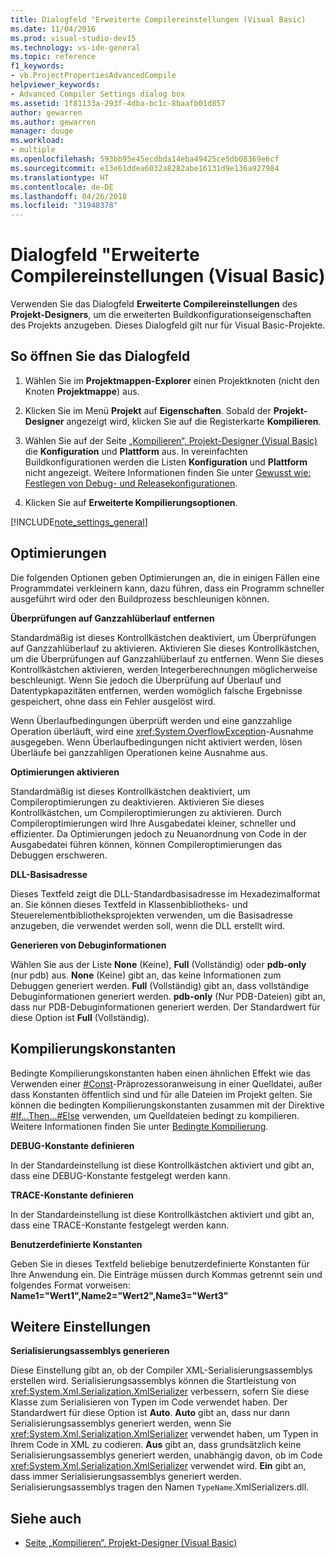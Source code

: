 ```yaml
---
title: Dialogfeld "Erweiterte Compilereinstellungen (Visual Basic)
ms.date: 11/04/2016
ms.prod: visual-studio-dev15
ms.technology: vs-ide-general
ms.topic: reference
f1_keywords:
- vb.ProjectPropertiesAdvancedCompile
helpviewer_keywords:
- Advanced Compiler Settings dialog box
ms.assetid: 1f81133a-293f-4dba-bc1c-8baafb01d857
author: gewarren
ms.author: gewarren
manager: douge
ms.workload:
- multiple
ms.openlocfilehash: 593bb95e45ecdbda14eba49425ce5db08369e6cf
ms.sourcegitcommit: e13e61ddea6032a8282abe16131d9e136a927984
ms.translationtype: HT
ms.contentlocale: de-DE
ms.lasthandoff: 04/26/2018
ms.locfileid: "31948378"
---
```

# <a name="advanced-compiler-settings-dialog-box-visual-basic"></a>Dialogfeld "Erweiterte Compilereinstellungen (Visual Basic)

Verwenden Sie das Dialogfeld **Erweiterte Compilereinstellungen** des **Projekt-Designers**, um die erweiterten Buildkonfigurationseigenschaften des Projekts anzugeben. Dieses Dialogfeld gilt nur für Visual Basic-Projekte.

## <a name="to-access-this-dialog-box"></a>So öffnen Sie das Dialogfeld

1.  Wählen Sie im **Projektmappen-Explorer** einen Projektknoten (nicht den Knoten **Projektmappe**) aus.

2.  Klicken Sie im Menü **Projekt** auf **Eigenschaften**. Sobald der **Projekt-Designer** angezeigt wird, klicken Sie auf die Registerkarte **Kompilieren**.

3.  Wählen Sie auf der Seite [„Kompilieren“, Projekt-Designer (Visual Basic)](../../ide/reference/compile-page-project-designer-visual-basic.md) die **Konfiguration** und **Plattform** aus. In vereinfachten Buildkonfigurationen werden die Listen **Konfiguration** und **Plattform** nicht angezeigt. Weitere Informationen finden Sie unter [Gewusst wie: Festlegen von Debug- und Releasekonfigurationen](../../debugger/how-to-set-debug-and-release-configurations.md).

4.  Klicken Sie auf **Erweiterte Kompilierungsoptionen**.

[!INCLUDE[note_settings_general](../../data-tools/includes/note_settings_general_md.md)]

## <a name="optimizations"></a>Optimierungen

 Die folgenden Optionen geben Optimierungen an, die in einigen Fällen eine Programmdatei verkleinern kann, dazu führen, dass ein Programm schneller ausgeführt wird oder den Buildprozess beschleunigen können.

**Überprüfungen auf Ganzzahlüberlauf entfernen**

Standardmäßig ist dieses Kontrollkästchen deaktiviert, um Überprüfungen auf Ganzzahlüberlauf zu aktivieren. Aktivieren Sie dieses Kontrollkästchen, um die Überprüfungen auf Ganzzahlüberlauf zu entfernen. Wenn Sie dieses Kontrollkästchen aktivieren, werden Integerberechnungen möglicherweise beschleunigt. Wenn Sie jedoch die Überprüfung auf Überlauf und Datentypkapazitäten entfernen, werden womöglich falsche Ergebnisse gespeichert, ohne dass ein Fehler ausgelöst wird.

Wenn Überlaufbedingungen überprüft werden und eine ganzzahlige Operation überläuft, wird eine <xref:System.OverflowException>-Ausnahme ausgegeben. Wenn Überlaufbedingungen nicht aktiviert werden, lösen Überläufe bei ganzzahligen Operationen keine Ausnahme aus.

**Optimierungen aktivieren**

Standardmäßig ist dieses Kontrollkästchen deaktiviert, um Compileroptimierungen zu deaktivieren. Aktivieren Sie dieses Kontrollkästchen, um Compileroptimierungen zu aktivieren. Durch Compileroptimierungen wird Ihre Ausgabedatei kleiner, schneller und effizienter. Da Optimierungen jedoch zu Neuanordnung von Code in der Ausgabedatei führen können, können Compileroptimierungen das Debuggen erschweren.

 **DLL-Basisadresse**

 Dieses Textfeld zeigt die DLL-Standardbasisadresse im Hexadezimalformat an. Sie können dieses Textfeld in Klassenbibliotheks- und Steuerelementbibliotheksprojekten verwenden, um die Basisadresse anzugeben, die verwendet werden soll, wenn die DLL erstellt wird.

 **Generieren von Debuginformationen**

 Wählen Sie aus der Liste **None** (Keine), **Full** (Vollständig) oder **pdb-only** (nur pdb) aus. **None** (Keine) gibt an, das keine Informationen zum Debuggen generiert werden. **Full** (Vollständig) gibt an, dass vollständige Debuginformationen generiert werden. **pdb-only** (Nur PDB-Dateien) gibt an, dass nur PDB-Debuginformationen generiert werden. Der Standardwert für diese Option ist **Full** (Vollständig).

## <a name="compilation-constants"></a>Kompilierungskonstanten

Bedingte Kompilierungskonstanten haben einen ähnlichen Effekt wie das Verwenden einer [#Const](/dotnet/visual-basic/language-reference/directives/const-directive)-Präprozessoranweisung in einer Quelldatei, außer dass Konstanten öffentlich sind und für alle Dateien im Projekt gelten. Sie können die bedingten Kompilierungskonstanten zusammen mit der Direktive [#If...Then...#Else](/dotnet/visual-basic/language-reference/directives/if-then-else-directives) verwenden, um Quelldateien bedingt zu kompilieren. Weitere Informationen finden Sie unter [Bedingte Kompilierung](/dotnet/visual-basic/programming-guide/program-structure/conditional-compilation).

 **DEBUG-Konstante definieren**

 In der Standardeinstellung ist diese Kontrollkästchen aktiviert und gibt an, dass eine DEBUG-Konstante festgelegt werden kann.

 **TRACE-Konstante definieren**

 In der Standardeinstellung ist diese Kontrollkästchen aktiviert und gibt an, dass eine TRACE-Konstante festgelegt werden kann.

 **Benutzerdefinierte Konstanten**

 Geben Sie in dieses Textfeld beliebige benutzerdefinierte Konstanten für Ihre Anwendung ein. Die Einträge müssen durch Kommas getrennt sein und folgendes Format vorweisen: **Name1="Wert1",Name2="Wert2",Name3="Wert3"**

## <a name="other-settings"></a>Weitere Einstellungen

**Serialisierungsassemblys generieren**

Diese Einstellung gibt an, ob der Compiler XML-Serialisierungsassemblys erstellen wird. Serialisierungsassemblys können die Startleistung von <xref:System.Xml.Serialization.XmlSerializer> verbessern, sofern Sie diese Klasse zum Serialisieren von Typen im Code verwendet haben. Der Standardwert für diese Option ist **Auto**. **Auto** gibt an, dass nur dann Serialisierungsassemblys generiert werden, wenn Sie <xref:System.Xml.Serialization.XmlSerializer> verwendet haben, um Typen in Ihrem Code in XML zu codieren. **Aus** gibt an, dass grundsätzlich keine Serialisierungsassemblys generiert werden, unabhängig davon, ob im Code <xref:System.Xml.Serialization.XmlSerializer> verwendet wird. **Ein** gibt an, dass immer Serialisierungsassemblys generiert werden. Serialisierungsassemblys tragen den Namen `TypeName`.XmlSerializers.dll.

## <a name="see-also"></a>Siehe auch

- [Seite „Kompilieren“, Projekt-Designer (Visual Basic)](../../ide/reference/compile-page-project-designer-visual-basic.md)